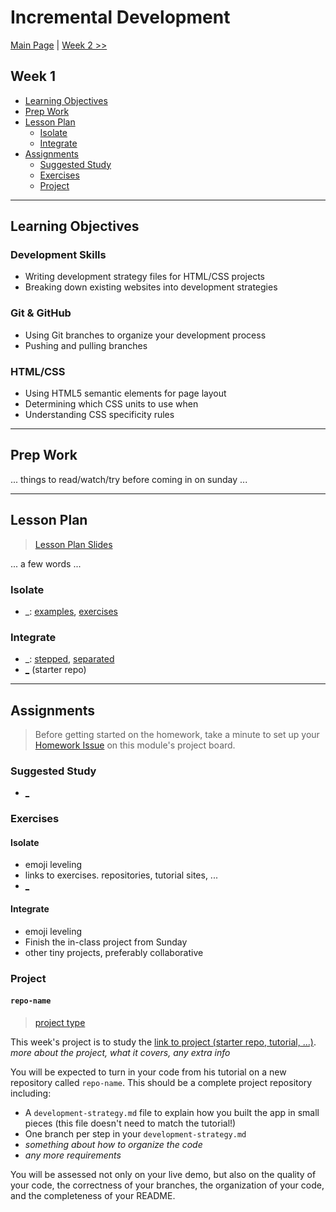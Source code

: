 # Incremental Development

[Main Page](../README.md) | [Week 2 >>](../week-2/README.md)

## Week 1

* [Learning Objectives](#learning-objectives)
* [Prep Work](#prep-work)
* [Lesson Plan](#lesson-plan)
  * [Isolate](#isolate)
  * [Integrate](#integrate)
* [Assignments](#assignments)
  * [Suggested Study](#suggested-study)
  * [Exercises](#exercises)
  * [Project](#project)

---

## Learning Objectives

### Development Skills

* Writing development strategy files for HTML/CSS projects
* Breaking down existing websites into development strategies

### Git & GitHub

* Using Git branches to organize your development process
* Pushing and pulling branches

### HTML/CSS

* Using HTML5 semantic elements for page layout
* Determining which CSS units to use when
* Understanding CSS specificity rules

---
## Prep Work

... things to read/watch/try before coming in on sunday ...

---

## Lesson Plan

> [Lesson Plan Slides](https://hackyourfuture.be/incremental-development/week-1)

... a few words ...

### Isolate

* \_: [examples](../isolate/_/REVIEW.md), [exercises](../isolate/_/REVIEW.md)

### Integrate

* \_: [stepped](../integrate/_), [separated](../integrate/_)
* [\_](https://github.com/hackyourfuturebelgium/coming-soon) (starter repo)

---

## Assignments

> Before getting started on the homework, take a minute to set up your [Homework Issue](https://home.hackyourfuture.be/students/homework-submission#homework-issues) on this module's project board.

### Suggested Study

* [\_](_)


### Exercises

#### Isolate

* emoji leveling
* links to exercises. repositories, tutorial sites, ...
* [\_](https://github.com/hackyourfuturebelgium/coming-soon)

#### Integrate

* emoji leveling
* Finish the in-class project from Sunday
* other tiny projects, preferably collaborative

### Project

#### `repo-name`

> [project type](https://home.hackyourfuture.be/students/homework-submission#projects)

This week's project is to study the [link to project (starter repo, tutorial, ...)](_).  _more about the project, what it covers, any extra info_

You will be expected to turn in your code from his tutorial on a new repository called `repo-name`.  This should be a complete project repository including:

* A `development-strategy.md` file to explain how you built the app in small pieces (this file doesn't need to match the tutorial!)
* One branch per step in your `development-strategy.md`
* _something about how to organize the code_
* _any more requirements_

You will be assessed not only on your live demo, but also on the quality of your code, the correctness of your branches, the organization of your code, and the completeness of your README.
